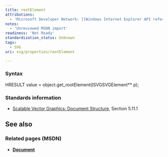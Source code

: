 ```yaml
---
title: rootElement
attributions:
  - 'Microsoft Developer Network: [[Windows Internet Explorer API reference](http://msdn.microsoft.com/en-us/library/ie/hh828809%28v=vs.85%29.aspx) Article]'
notes:
  - 'Unreviewed MSDN import'
readiness: 'Not Ready'
standardization_status: Unknown
tags:
  - SVG
uri: svg/properties/rootElement

---
```

### <span>Syntax</span>

HRESULT value = object.get\_rootElement(ISVGSVGElement\*\* p);

### <span>Standards information</span>

-   [Scalable Vector Graphics: Document Structure](http://go.microsoft.com/fwlink/p/?linkid=204733), Section 5.11.1

## <span>See also</span>

### <span>Related pages (MSDN)</span>

-   [**Document**](/dom/Document)
